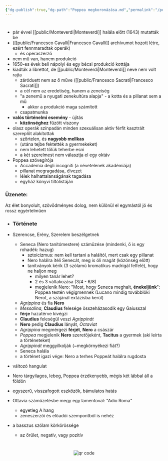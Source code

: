 ```yaml
---
{"dg-publish":true,"dg-path":"Poppea megkoronázása.md","permalink":"/poppea-megkoronazasa/"}
---
```


#

- pár évvel [[public/Monteverdi\|Monteverdi]] halála előtt (1643) mutatták be
- ([[public/Francesco Cavalli\|Francesco Cavalli]] archívumot hozott létre, ezért fennmaradtak operák)
	- és operaszerző
- nem mű van, hanem produkció
- 1650-es évek beli nápolyi és egy bécsi produkció kottája
- kiadták a librettot, de [[public/Monteverdi\|Monteverdi]] neve nem volt rajta
	- záróduett nem az ő műve ([[public/Francesco Sacrati\|Francesco Sacrati]])
	- a cél nem az eredetiség, hanem a zeneiség
	- "a zenemű a nyugati zenekultúra alapja" - a kotta és a pillanat sem a mű
		- akkor a produkció maga számított
	- csapatmunka
- **valós történelmi esemény** - újítás
	- **közönséghez** fűzött viszony
- olasz operák színpadán minden szexuálisan aktív férfit kasztrált szereplőt alakítottak
	- szőrtelen, és **nagyobb mellkas**
	- (utána tejbe fektették a gyermekeket)
	- nem lehetett tőlük teherbe esni
	- a két szerelmest nem választja el egy oktáv
- Poppea szövegírója
	- Accademia degli incogniti (a névetelenek akadémiája)
	- pillanat megragadása, élvezet
	- lélek halhattalanságának tagadása
	- egyház könyvi tiltólistáján

### Üzenete:
Az élet bonyolult, szövődményes dolog, nem különül el egymástól jó és rossz egyértelműen

- ### Története
- Szerencse, Erény, Szerelem beszélgetnek
	- Seneca (Nero tanítómestere) száműzése (mindenki, ő is egy rohadék: hazug)
		- sztoicizmus: nem kell tartani a haláltól, mert csak egy pillanat
		- Nero halálra ítéli Senecát, meg is öli magát (közönség előtt)
		- tanítványok kérik (3 szólamú kromatikus madrigál felfelé), hogy ne haljon meg
			- milyen tanár lehet?
			- 2 és 3 váltakozása (3/4 - 6/8)
			- megjelenik Nero: "Most, hogy Seneca meghalt, **énekeljünk**": Poppea testén végigmennek (Lucano mindig továbblöki Nerot, a szájánál extázisba kerül)
	- *Agrippina* és fia **Nero**
	- *Messalina*, **Claudius** felesége összeházasodik egy Gaiusszal
	- **férje** hazatérve kivégzi
	- **Claudius** feleségül veszi *Agrippinát*
	- **Nero** pedig **Claudius** lányát, *Octaviat*
	- *Agrippina* megmérgezi **férjét**, **Nero** a császár
	- *Poppea* megjelenik **Nero** szeretőjeként, **Tacitus** a gyermek (aki leírta a történeteket)
	- *Agrippinát* meggyilkolják (~megkörnyékezi fiát?)
	- Seneca halála
	- a történet igazi vége: Nero a terhes Poppeát halálra rugdosta
- változó hangulat
- Nero tárgyilagos, lebeg, Poppea érzékenyebb, mégis két lábbal áll a földön

- egyszerű, visszafogott eszközök, bámulatos hatás
- Ottavia száműzetésbe megy egy lamentoval: "Adio Roma"
	- egyetleg A hang
	- zeneszerzői és előadói szempontból is nehéz
- a basszus szólam körkörössége
	- az őrület, negatív, vagy pozitív



#
<p style="text-align: center;"><img src="https://chart.googleapis.com/chart?cht=qr&chl=https://notes.andrasdenes.com/poppea-megkoronazasa&chs=180x180&choe=UTF-8&chld=L|2" alt="qr code"></p>

